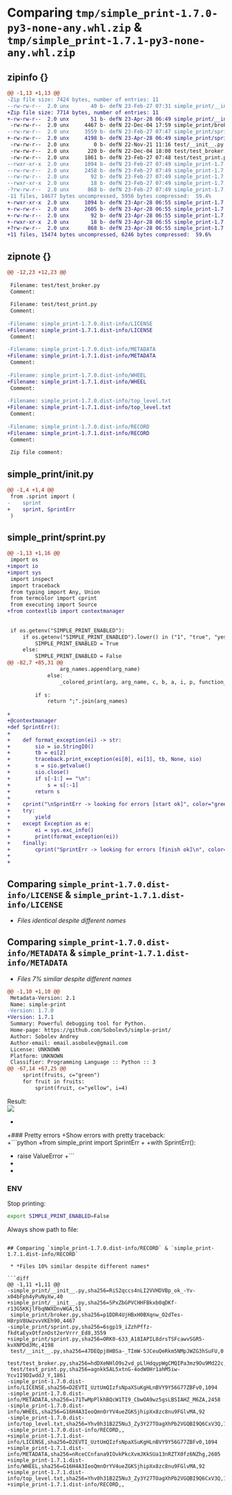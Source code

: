 # Comparing `tmp/simple_print-1.7.0-py3-none-any.whl.zip` & `tmp/simple_print-1.7.1-py3-none-any.whl.zip`

## zipinfo {}

```diff
@@ -1,13 +1,13 @@
-Zip file size: 7424 bytes, number of entries: 11
--rw-rw-r--  2.0 unx       40 b- defN 23-Feb-27 07:31 simple_print/__init__.py
+Zip file size: 7714 bytes, number of entries: 11
+-rw-rw-r--  2.0 unx       51 b- defN 23-Apr-28 06:49 simple_print/__init__.py
 -rw-rw-r--  2.0 unx     4467 b- defN 22-Dec-04 17:59 simple_print/broker.py
--rw-rw-r--  2.0 unx     3559 b- defN 23-Feb-27 07:47 simple_print/sprint.py
+-rw-rw-r--  2.0 unx     4198 b- defN 23-Apr-28 06:49 simple_print/sprint.py
 -rw-rw-r--  2.0 unx        0 b- defN 22-Nov-21 11:16 test/__init__.py
 -rw-rw-r--  2.0 unx      220 b- defN 22-Dec-04 18:00 test/test_broker.py
 -rw-rw-r--  2.0 unx     1861 b- defN 23-Feb-27 07:48 test/test_print.py
--rwxr-xr-x  2.0 unx     1094 b- defN 23-Feb-27 07:49 simple_print-1.7.0.dist-info/LICENSE
--rw-rw-r--  2.0 unx     2458 b- defN 23-Feb-27 07:49 simple_print-1.7.0.dist-info/METADATA
--rw-rw-r--  2.0 unx       92 b- defN 23-Feb-27 07:49 simple_print-1.7.0.dist-info/WHEEL
--rwxr-xr-x  2.0 unx       18 b- defN 23-Feb-27 07:49 simple_print-1.7.0.dist-info/top_level.txt
-?rw-rw-r--  2.0 unx      868 b- defN 23-Feb-27 07:49 simple_print-1.7.0.dist-info/RECORD
-11 files, 14677 bytes uncompressed, 5956 bytes compressed:  59.4%
+-rwxr-xr-x  2.0 unx     1094 b- defN 23-Apr-28 06:55 simple_print-1.7.1.dist-info/LICENSE
+-rw-rw-r--  2.0 unx     2605 b- defN 23-Apr-28 06:55 simple_print-1.7.1.dist-info/METADATA
+-rw-rw-r--  2.0 unx       92 b- defN 23-Apr-28 06:55 simple_print-1.7.1.dist-info/WHEEL
+-rwxr-xr-x  2.0 unx       18 b- defN 23-Apr-28 06:55 simple_print-1.7.1.dist-info/top_level.txt
+?rw-rw-r--  2.0 unx      868 b- defN 23-Apr-28 06:55 simple_print-1.7.1.dist-info/RECORD
+11 files, 15474 bytes uncompressed, 6246 bytes compressed:  59.6%
```

## zipnote {}

```diff
@@ -12,23 +12,23 @@
 
 Filename: test/test_broker.py
 Comment: 
 
 Filename: test/test_print.py
 Comment: 
 
-Filename: simple_print-1.7.0.dist-info/LICENSE
+Filename: simple_print-1.7.1.dist-info/LICENSE
 Comment: 
 
-Filename: simple_print-1.7.0.dist-info/METADATA
+Filename: simple_print-1.7.1.dist-info/METADATA
 Comment: 
 
-Filename: simple_print-1.7.0.dist-info/WHEEL
+Filename: simple_print-1.7.1.dist-info/WHEEL
 Comment: 
 
-Filename: simple_print-1.7.0.dist-info/top_level.txt
+Filename: simple_print-1.7.1.dist-info/top_level.txt
 Comment: 
 
-Filename: simple_print-1.7.0.dist-info/RECORD
+Filename: simple_print-1.7.1.dist-info/RECORD
 Comment: 
 
 Zip file comment:
```

## simple_print/__init__.py

```diff
@@ -1,4 +1,4 @@
 from .sprint import (
-    sprint
+    sprint, SprintErr
 )
```

## simple_print/sprint.py

```diff
@@ -1,13 +1,16 @@
 import os
+import io
+import sys
 import inspect
 import traceback
 from typing import Any, Union
 from termcolor import cprint
 from executing import Source
+from contextlib import contextmanager
 
 
 if os.getenv("SIMPLE_PRINT_ENABLED"):
     if os.getenv("SIMPLE_PRINT_ENABLED").lower() in ("1", "true", "yes", "y"):
         SIMPLE_PRINT_ENABLED = True
     else:
         SIMPLE_PRINT_ENABLED = False
@@ -82,7 +85,31 @@
                 arg_names.append(arg_name)
             else:
                 _colored_print(arg, arg_name, c, b, a, i, p, function_name, lineno, filename)
         
         if s:
             return ";".join(arg_names)
 
+
+@contextmanager
+def SprintErr():
+
+    def format_exception(ei) -> str:
+        sio = io.StringIO()
+        tb = ei[2]
+        traceback.print_exception(ei[0], ei[1], tb, None, sio)
+        s = sio.getvalue()
+        sio.close()
+        if s[-1:] == "\n":
+            s = s[:-1]
+        return s
+
+    cprint("\nSprintErr -> looking for errors [start ok]", color="green")
+    try:
+        yield 
+    except Exception as e:
+        ei = sys.exc_info()
+        print(format_exception(ei))
+    finally:
+        cprint("SprintErr -> looking for errors [finish ok]\n", color="green")
+
+
```

## Comparing `simple_print-1.7.0.dist-info/LICENSE` & `simple_print-1.7.1.dist-info/LICENSE`

 * *Files identical despite different names*

## Comparing `simple_print-1.7.0.dist-info/METADATA` & `simple_print-1.7.1.dist-info/METADATA`

 * *Files 7% similar despite different names*

```diff
@@ -1,10 +1,10 @@
 Metadata-Version: 2.1
 Name: simple-print
-Version: 1.7.0
+Version: 1.7.1
 Summary: Powerful debugging tool for Python.
 Home-page: https://github.com/Sobolev5/simple-print/
 Author: Sobolev Andrey
 Author-email: email.asobolev@gmail.com
 License: UNKNOWN
 Platform: UNKNOWN
 Classifier: Programming Language :: Python :: 3
@@ -67,14 +67,25 @@
     sprint(fruits, c="green")  
     for fruit in fruits:
         sprint(fruit, c="yellow", i=4)
 ```
 Result:   
 ![](https://github.com/Sobolev5/simple-print/blob/master/screenshots/indent.png)
 
+
+### Pretty errors
+Show errors with pretty traceback:  
+```python
+from simple_print import SprintErr
+
+with SprintErr():
+    raise ValueError
+```
+
+
 ### ENV
 Stop printing:  
 ```sh
 export SIMPLE_PRINT_ENABLED=False
 ```
   
 Always show path to file:
```

## Comparing `simple_print-1.7.0.dist-info/RECORD` & `simple_print-1.7.1.dist-info/RECORD`

 * *Files 10% similar despite different names*

```diff
@@ -1,11 +1,11 @@
-simple_print/__init__.py,sha256=RiS2qccs4nLI2VVHDVBp_ok_-Yv-x04bFph4yPuNyXw,40
+simple_print/__init__.py,sha256=5PxZbGPVCHHFBkxb0qDKf-r13G5KKjlFbqNWXDnvWGA,51
 simple_print/broker.py,sha256=p1DDR4UjHBxH0BXqnw_O2dTes-H8rpV8UwzvvVKEh90,4467
-simple_print/sprint.py,sha256=6sgp19_iZzhPffz-fkdtaEyxOtfznOst2erVrrr_Ed8,3559
+simple_print/sprint.py,sha256=ORK0-633_A18IAPIL8drsTSFcawvSGR5-kvXNPDdJMc,4198
 test/__init__.py,sha256=47DEQpj8HBSa-_TImW-5JCeuQeRkm5NMpJWZG3hSuFU,0
 test/test_broker.py,sha256=hdDXeNHlO9s2vd_pLlHdqypWgCMQIPa3mz9Ou9Md22c,220
 test/test_print.py,sha256=agnkk5AL5xtnG-4odW0Hr1ahM5iw-Ycv1I9DIwddJ_Y,1861
-simple_print-1.7.0.dist-info/LICENSE,sha256=D2EVTI_UztUmQIzfsNpaXSuKgHLnBVY9Y56G77ZBFv0,1094
-simple_print-1.7.0.dist-info/METADATA,sha256=i71TwMpPlkhBQcW1TI9_CbwOA9wz5gsLBSIAHZ_M6ZA,2458
-simple_print-1.7.0.dist-info/WHEEL,sha256=G16H4A3IeoQmnOrYV4ueZGKSjhipXx8zc8nu9FGlvMA,92
-simple_print-1.7.0.dist-info/top_level.txt,sha256=Yhv0h31B2Z5Nu3_Zy3Y27TOagXhPb2VGQBI9Q6CxV3Q,18
-simple_print-1.7.0.dist-info/RECORD,,
+simple_print-1.7.1.dist-info/LICENSE,sha256=D2EVTI_UztUmQIzfsNpaXSuKgHLnBVY9Y56G77ZBFv0,1094
+simple_print-1.7.1.dist-info/METADATA,sha256=nRceCCnfana9IOvkPkcXvmJKkSUa13nRZTX0fz6NZhg,2605
+simple_print-1.7.1.dist-info/WHEEL,sha256=G16H4A3IeoQmnOrYV4ueZGKSjhipXx8zc8nu9FGlvMA,92
+simple_print-1.7.1.dist-info/top_level.txt,sha256=Yhv0h31B2Z5Nu3_Zy3Y27TOagXhPb2VGQBI9Q6CxV3Q,18
+simple_print-1.7.1.dist-info/RECORD,,
```

